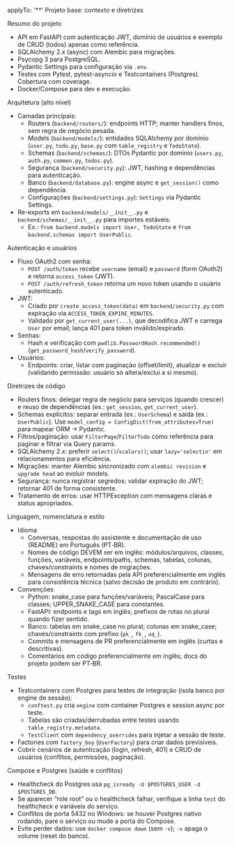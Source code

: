 applyTo: '**'
Projeto base: contexto e diretrizes

Resumo do projeto
- API em FastAPI com autenticação JWT, domínio de usuários e exemplo de CRUD (todos) apenas como referência.
- SQLAlchemy 2.x (async) com Alembic para migrações.
- Psycopg 3 para PostgreSQL.
- Pydantic Settings para configuração via `.env`.
- Testes com Pytest, pytest-asyncio e Testcontainers (Postgres). Cobertura com coverage.
- Docker/Compose para dev e execução.

Arquitetura (alto nível)
- Camadas principais:
	- Routers (`backend/routers/`): endpoints HTTP; manter handlers finos, sem regra de negócio pesada.
	- Models (`backend/models/`): entidades SQLAlchemy por domínio (`user.py`, `todo.py`, `base.py` com `table_registry` e `TodoState`).
	- Schemas (`backend/schemas/`): DTOs Pydantic por domínio (`users.py`, `auth.py`, `common.py`, `todos.py`).
	- Segurança (`backend/security.py`): JWT, hashing e dependências para autenticação.
	- Banco (`backend/database.py`): engine async e `get_session()` como dependência.
	- Configurações (`backend/settings.py`): `Settings` via Pydantic Settings.
- Re-exports em `backend/models/__init__.py` e `backend/schemas/__init__.py` para importes estáveis:
	- Ex.: `from backend.models import User, TodoState` e `from backend.schemas import UserPublic`.

Autenticação e usuários
- Fluxo OAuth2 com senha:
	- `POST /auth/token` recebe `username` (email) e `password` (form OAuth2) e retorna `access_token` (JWT).
	- `POST /auth/refresh_token` retorna um novo token usando o usuário autenticado.
- JWT:
	- Criado por `create_access_token(data)` em `backend/security.py` com expiração via `ACCESS_TOKEN_EXPIRE_MINUTES`.
	- Validado por `get_current_user(...)`, que decodifica JWT e carrega `User` por email; lança 401 para token inválido/expirado.
- Senhas:
	- Hash e verificação com `pwdlib.PasswordHash.recommended()` (`get_password_hash`/`verify_password`).
- Usuários:
	- Endpoints: criar, listar com paginação (offset/limit), atualizar e excluir (validando permissão: usuário só altera/exclui a si mesmo).

Diretrizes de código
- Routers finos: delegar regra de negócio para serviços (quando crescer) e reuso de dependências (ex.: `get_session`, `get_current_user`).
- Schemas explícitos: separar entrada (ex.: `UserSchema`) e saída (ex.: `UserPublic`). Use `model_config = ConfigDict(from_attributes=True)` para mapear ORM → Pydantic.
- Filtros/paginação: usar `FilterPage`/`FilterTodo` como referência para paginar e filtrar via Query params.
- SQLAlchemy 2.x: preferir `select()`/`scalars()`; usar `lazy='selectin'` em relacionamentos para eficiência.
- Migrações: manter Alembic sincronizado com `alembic revision` e `upgrade head` ao evoluir models.
- Segurança: nunca registrar segredos; validar expiração do JWT; retornar 401 de forma consistente.
- Tratamento de erros: usar HTTPException com mensagens claras e status apropriados.

Linguagem, nomenclatura e estilo
- Idioma
	- Conversas, respostas do assistente e documentação de uso (README) em Português (PT‑BR).
	- Nomes de código DEVEM ser em inglês: módulos/arquivos, classes, funções, variáveis, endpoints/paths, schemas, tabelas, colunas, chaves/constraints e nomes de migrações.
	- Mensagens de erro retornadas pela API preferencialmente em inglês para consistência técnica (salvo decisão de produto em contrário).
- Convenções
	- Python: snake_case para funções/variáveis; PascalCase para classes; UPPER_SNAKE_CASE para constantes.
	- FastAPI: endpoints e tags em inglês; prefixos de rotas no plural quando fizer sentido.
	- Banco: tabelas em snake_case no plural; colunas em snake_case; chaves/constraints com prefixo (`pk_`, `fk_`, `uq_`).
	- Commits e mensagens de PR preferencialmente em inglês (curtas e descritivas).
	- Comentários em código preferencialmente em inglês; docs do projeto podem ser PT‑BR.

Testes
- Testcontainers com Postgres para testes de integração (isola banco por engine de sessão):
	- `conftest.py` cria `engine` com container Postgres e session async por teste.
	- Tabelas são criadas/derrubadas entre testes usando `table_registry.metadata`.
	- `TestClient` com `dependency_overrides` para injetar a sessão de teste.
- Factories com `factory_boy` (`UserFactory`) para criar dados previsíveis.
- Cobrir cenários de autenticação (login, refresh, 401) e CRUD de usuários (conflitos, permissões, paginação).

Compose e Postgres (saúde e conflitos)
- Healthcheck do Postgres usa `pg_isready -U $POSTGRES_USER -d $POSTGRES_DB`.
- Se aparecer “role root” ou o healthcheck falhar, verifique a linha `test` do healthcheck e variáveis do serviço.
- Conflitos de porta 5432 no Windows: se houver Postgres nativo rodando, pare o serviço ou mude a porta do Compose.
- Evite perder dados: use `docker compose down` (sem `-v`); `-v` apaga o volume (reset do banco).
